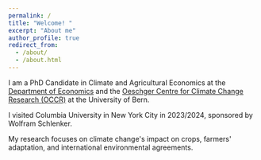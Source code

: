 ```yaml
---
permalink: /
title: "Welcome! "
excerpt: "About me"
author_profile: true
redirect_from: 
  - /about/
  - /about.html
---
```


I am a PhD Candidate in Climate and Agricultural Economics at the <a href="https://www.vwi.unibe.ch/index_eng.html">Department of Economics</a> and the <a href="https://www.oeschger.unibe.ch">Oeschger Centre for Climate Change Research (OCCR)</a> at the University of Bern.

I visited Columbia University in New York City in 2023/2024, sponsored by Wolfram Schlenker.

My research focuses on climate change's impact on crops, farmers' adaptation, and international environmental agreements.
